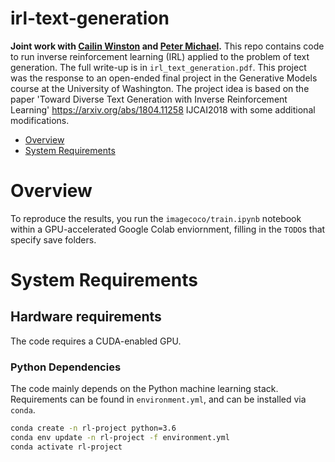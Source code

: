 # irl-text-generation

**Joint work with [Cailin Winston](https://github.com/cailinw) and [Peter Michael](https://github.com/ptrmcl).** 
This repo contains code to run inverse reinforcement learning (IRL) applied to the problem of text generation. The full write-up is in `irl_text_generation.pdf`. This project was the response to an open-ended final project in the Generative Models course at the University of Washington. The project idea is based on the paper 'Toward Diverse Text Generation with Inverse Reinforcement Learning' https://arxiv.org/abs/1804.11258 IJCAI2018 with some additional modifications.

- [Overview](#overview)
- [System Requirements](#system-requirements)

# Overview
To reproduce the results, you run the `imagecoco/train.ipynb` notebook within a GPU-accelerated Google Colab enviornment, filling in the `TODO`s that specify save folders.

# System Requirements
## Hardware requirements
The code requires a CUDA-enabled GPU.

### Python Dependencies
The code mainly depends on the Python machine learning stack. Requirements can be found in `environment.yml`, and can be installed via `conda`.

```bash
conda create -n rl-project python=3.6
conda env update -n rl-project -f environment.yml
conda activate rl-project
```